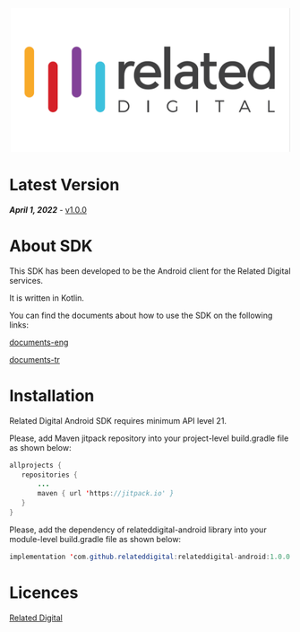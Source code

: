 <p align="center">
  <a target="_blank" rel="noopener noreferrer" href="https://github.com/relateddigital/relateddigital-android"><img src="https://github.com/relateddigital/relateddigital-android/blob/master/app/relateddigital.png" alt="Related Digital Android Library" width="500" style="max-width:100%;"></a>
</p>

# Latest Version 

***April 1, 2022*** - [v1.0.0](https://github.com/relateddigital/relateddigital-android/releases)

# About SDK

This SDK has been developed to be the Android client for the Related Digital services.

It is written in Kotlin.

You can find the documents about how to use the SDK on the following links:

[documents-eng](https://relateddigital.atlassian.net/wiki/spaces/KB/pages/2207809583/Setup)

[documents-tr](https://relateddigital.atlassian.net/wiki/spaces/RMCKBT/pages/2204827661/Kurulum)


# Installation

Related Digital Android SDK requires minimum API level 21.

Please, add Maven jitpack repository into your project-level build.gradle file as shown below:
 ```java
allprojects {
	repositories {
		...
		maven { url 'https://jitpack.io' }
	}
}
 ```

Please, add the dependency of relateddigital-android library into your module-level build.gradle file as shown below:

 ```java
implementation 'com.github.relateddigital:relateddigital-android:1.0.0'
 ```

# Licences


[Related Digital](https://www.relateddigital.com/)
